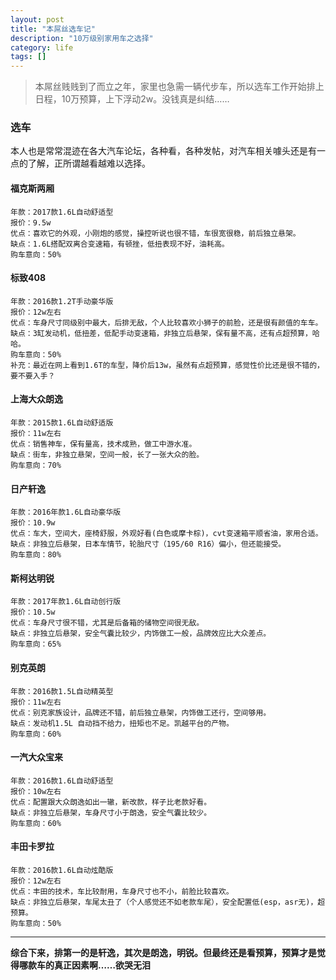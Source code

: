 ```yaml
---
layout: post
title: "本屌丝选车记"
description: "10万级别家用车之选择"
category: life
tags: []
---
```


> 本屌丝贱贱到了而立之年，家里也急需一辆代步车，所以选车工作开始排上日程，10万预算，上下浮动2w。没钱真是纠结……

### 选车

本人也是常常混迹在各大汽车论坛，各种看，各种发帖，对汽车相关噱头还是有一点的了解，正所谓越看越难以选择。

#### 福克斯两厢

    年款：2017款1.6L自动舒适型
    报价：9.5w
    优点：喜欢它的外观，小刚炮的感觉，操控听说也很不错，车很宽很稳，前后独立悬架。
    缺点：1.6L搭配双离合变速箱，有顿挫，低扭表现不好，油耗高。
    购车意向：50%

#### 标致408

    年款：2016款1.2T手动豪华版
    报价：12w左右
    优点：车身尺寸同级别中最大，后排无敌，个人比较喜欢小狮子的前脸，还是很有颜值的车车。
    缺点：3缸发动机，低扭差，低配手动变速箱，非独立后悬架，保有量不高，还有点超预算，哈哈。
    购车意向：50%
    补充：最近在网上看到1.6T的车型，降价后13w，虽然有点超预算，感觉性价比还是很不错的，要不要入手？

#### 上海大众朗逸

    年款：2015款1.6L自动舒适版
    报价：11w左右
    优点：销售神车，保有量高，技术成熟，做工中游水准。
    缺点：街车，非独立悬架，空间一般，长了一张大众的脸。
    购车意向：70%

#### 日产轩逸

    年款：2016年款1.6L自动豪华版
    报价：10.9w
    优点：车大，空间大，座椅舒服，外观好看(白色或摩卡棕)，cvt变速箱平顺省油，家用合适。
    缺点：非独立后悬架，日本车情节，轮胎尺寸（195/60 R16）偏小，但还能接受。
    购车意向：80%

#### 斯柯达明锐

    年款：2017年款1.6L自动创行版
    报价：10.5w
    优点：车身尺寸很不错，尤其是后备箱的储物空间很无敌。
    缺点：非独立后悬架，安全气囊比较少，内饰做工一般，品牌效应比大众差点。
    购车意向：65%

#### 别克英朗

    年款：2016款1.5L自动精英型
    报价：11w左右
    优点：别克家族设计，品牌还不错，前后独立悬架，内饰做工还行，空间够用。
    缺点：发动机1.5L 自动挡不给力，扭矩也不足。凯越平台的产物。
    购车意向：60%

#### 一汽大众宝来

    年款：2016款1.6L自动舒适型
    报价：10w左右
    优点：配置跟大众朗逸如出一辙，新改款，样子比老款好看。
    缺点：非独立后悬架，车身尺寸小于朗逸，安全气囊比较少。
    购车意向：60%

#### 丰田卡罗拉

    年款：2016款1.6L自动炫酷版
    报价：12w左右
    优点：丰田的技术，车比较耐用，车身尺寸也不小，前脸比较喜欢。
    缺点：非独立后悬架，车尾太丑了（个人感觉还不如老款车尾），安全配置低(esp，asr无)，超预算。
    购车意向：50%

---

**综合下来，排第一的是轩逸，其次是朗逸，明锐。但最终还是看预算，预算才是觉得哪款车的真正因素啊……欲哭无泪**